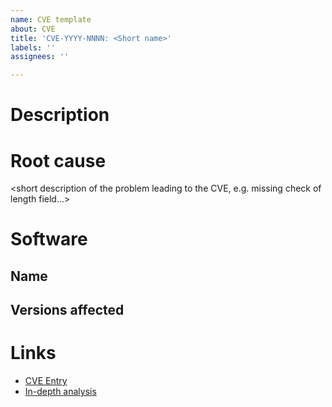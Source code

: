 ```yaml
---
name: CVE template
about: CVE
title: 'CVE-YYYY-NNNN: <Short name>'
labels: ''
assignees: ''

---
```


# Description

<short description of the issue>

# Root cause

<short description of the problem leading to the CVE, e.g. missing check of length field...>

# Software

## Name

<name of software>

## Versions affected

<versions>

# Links
- [CVE Entry](https://cve.mitre.org/cgi-bin/cvename.cgi?name=CVE-YYYY-NNNNN)
- [In-depth analysis](https://TBD)
